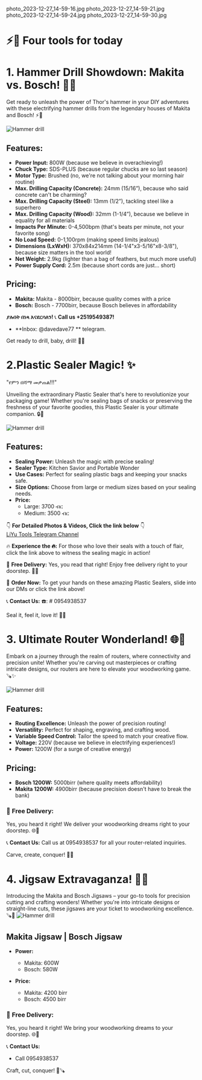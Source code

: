 photo_2023-12-27_14-59-16.jpg
photo_2023-12-27_14-59-21.jpg
photo_2023-12-27_14-59-24.jpg
photo_2023-12-27_14-59-30.jpg
# ⚡️💪 Four tools for today

# 1. Hammer Drill Showdown: Makita vs. Bosch! 🔨🔧

Get ready to unleash the power of Thor's hammer in your DIY adventures with these electrifying hammer drills from the legendary houses of Makita and Bosch! ⚡️💪

![Hammer drill](photo_2023-12-27_14-59-16.jpg)

## Features:

- **Power Input:** 800W (because we believe in overachieving!)
- **Chuck Type:** SDS-PLUS (because regular chucks are so last season)
- **Motor Type:** Brushed (no, we're not talking about your morning hair routine)
- **Max. Drilling Capacity (Concrete):** 24mm (15/16”), because who said concrete can't be charming?
- **Max. Drilling Capacity (Steel):** 13mm (1/2”), tackling steel like a superhero
- **Max. Drilling Capacity (Wood):** 32mm (1-1/4”), because we believe in equality for all materials
- **Impacts Per Minute:** 0-4,500bpm (that's beats per minute, not your favorite song)
- **No Load Speed:** 0-1,100rpm (making speed limits jealous)
- **Dimensions (LxWxH):** 370x84x214mm (14-1/4"x3-5/16"x8-3/8"), because size matters in the tool world!
- **Net Weight:** 2.9kg (lighter than a bag of feathers, but much more useful)
- **Power Supply Cord:** 2.5m (because short cords are just... short)

## Pricing:

- **Makita:** Makita - 8000birr, because quality comes with a price
- **Bosch:**  Bosch - 7700birr, because Bosch believes in affordability

**ያሉበት በነጻ እናደርሳለን!**
📞 **Call us +2519549387!**
- **Inbox: @davedave77 ** telegram.

Get ready to drill, baby, drill! 🔩💥

# 2.Plastic Sealer Magic! ✨

"የምን በሻማ መቃጠል!!!"

Unveiling the extraordinary Plastic Sealer that's here to revolutionize your packaging game! Whether you're sealing bags of snacks or preserving the freshness of your favorite goodies, this Plastic Sealer is your ultimate companion. 🔒🍬

![Hammer drill](photo_2023-12-27_14-59-21.jpg)

## Features:

- **Sealing Power:** Unleash the magic with precise sealing!
- **Sealer Type:** Kitchen Savior and Portable Wonder
- **Use Cases:** Perfect for sealing plastic bags and keeping your snacks safe.
- **Size Options:** Choose from large or medium sizes based on your sealing needs.
- **Price:**
  - Large: 3700 ብር
  - Medium: 3500 ብር

👇 **For Detailed Photos & Videos, Click the link below** 👇  
[LiYu Tools Telegram Channel](https://t.me/liyutoolsl)

🔥 **Experience the 🔥:**
For those who love their seals with a touch of flair, click the link above to witness the sealing magic in action!

🛵 **Free Delivery:** Yes, you read that right! Enjoy free delivery right to your doorstep. 🚚🎉

🛒 **Order Now:**
To get your hands on these amazing Plastic Sealers, slide into our DMs or click the link above!

📞 **Contact Us:**
☎️: # 0954938537
  
Seal it, feel it, love it! 💖🌐

# 3. Ultimate Router Wonderland! 🌐🔧

Embark on a journey through the realm of routers, where connectivity and precision unite! Whether you're carving out masterpieces or crafting intricate designs, our routers are here to elevate your woodworking game. 🪚✨

![Hammer drill](photo_2023-12-27_14-59-24.jpg)

## Features:

- **Routing Excellence:** Unleash the power of precision routing!
- **Versatility:** Perfect for shaping, engraving, and crafting wood.
- **Variable Speed Control:** Tailor the speed to match your creative flow.
- **Voltage:** 220V (because we believe in electrifying experiences!)
- **Power:** 1200W (for a surge of creative energy)
  
## Pricing:

- **Bosch 1200W:** 5000birr (where quality meets affordability)
- **Makita 1200W:** 4900birr (because precision doesn't have to break the bank)

### 🚚 **Free Delivery:**
Yes, you heard it right! We deliver your woodworking dreams right to your doorstep. 🌐🎁

📞 **Contact Us:**
Call us at 0954938537 for all your router-related inquiries.

Carve, create, conquer! 🌲🔨
# 4. Jigsaw Extravaganza! 🔪✨

Introducing the Makita and Bosch Jigsaws – your go-to tools for precision cutting and crafting wonders! Whether you're into intricate designs or straight-line cuts, these jigsaws are your ticket to woodworking excellence. 🪚🌟
![Hammer drill](photo_2023-12-27_14-59-24.jpg)

## Makita Jigsaw | Bosch Jigsaw

- **Power:**
  - Makita: 600W
  - Bosch: 580W

- **Price:**
  - Makita: 4200 birr
  - Bosch: 4500 birr

### 🚚 **Free Delivery:**
Yes, you heard it right! We bring your woodworking dreams to your doorstep. 🌐🎁

📞 **Contact Us:**
- Call 0954938537

Craft, cut, conquer! 🌲🪚

